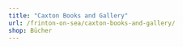 ```yaml
---
title: "Caxton Books and Gallery"
url: /frinton-on-sea/caxton-books-and-gallery/
shop: Bücher
---
```

